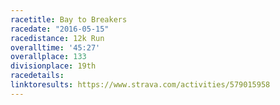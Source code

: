 ```yaml
---
racetitle: Bay to Breakers
racedate: "2016-05-15"
racedistance: 12k Run
overalltime: '45:27'
overallplace: 133
divisionplace: 19th
racedetails:
linktoresults: https://www.strava.com/activities/579015958
---
```



